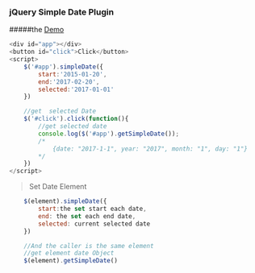 ### jQuery Simple Date Plugin
#####the [Demo](https://lwbphp.github.io/Simple-jQuery-Select-Date-Plugin/test.html)
```javascript
<div id="app"></div>
<button id="click">Click</button>
<script>
    $('#app').simpleDate({
        start:'2015-01-20',
        end:'2017-02-20',
        selected:'2017-01-01'   
    })

    //get  selected Date
    $('#click').click(function(){
        //get selected date 
        console.log($('#app').getSimpleDate());
        /*
            {date: "2017-1-1", year: "2017", month: "1", day: "1"}
        */
    })
</script>
```

> Set Date Element 

```javascript
    $(element).simpleDate({
        start:the set start each date,
        end: the set each end date,
        selected: current selected date   
    })

    //And the caller is the same element
    //get element date Object
    $(element).getSimpleDate()
    
```
